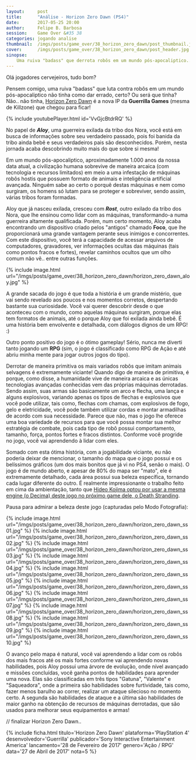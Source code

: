 ```yaml
---
layout:     post
title:      "Análise - Horizon Zero Dawn (PS4)"
date:       2017-05-25 20:00
author:     Felipe B. Barbosa
session:    Game Over &#35 38
categories: jogando analise
thumbnail:  /imgs/posts/game_over/38_horizon_zero_dawn/post_thumbnail.jpg
cover:      /imgs/posts/game_over/38_horizon_zero_dawn/post_header.jpg
sinopse:
    Uma ruiva "badass" que derrota robôs em um mundo pós-apocaliptico.. não tinha como dar errado! Ou será que tinha? Não.. não tinha, Horizon Zero Dawn é a nova IP da Guerrilla Games (de Killzone) que chegou para ficar!
---
```

Olá jogadores cervejeiros, tudo bom?

Pensem comigo, uma ruiva "badass" que luta contra robôs em um mundo pós-apocaliptico não tinha como dar errado, certo? Ou será que tinha? Não.. não tinha, [Horizon Zero Dawn](https://www.guerrilla-games.com/play/horizon) é a nova IP da **Guerrilla Games** (mesma de Killzone) que chegou para ficar!

{% include youtubePlayer.html id='VvGjcBtdrRQ' %}

No papel de ***Aloy***, uma guerreira exilada da tribo dos Nora, você está em busca de informações sobre seu verdadeiro passado, pois foi banida da tribo ainda bebê e seus verdadeiros pais são desconhecidos. Porém, nesta jornada acaba descobrindo muito mais do que sobre si mesma!

Em um mundo pós-apocaliptico, aproximadamente 1.000 anos da nossa data atual, a civilização humana sobrevive de maneira arcaica (com tecnologia e recursos limitados) em meio a uma infestação de máquinas robôs hostis que possuem formato de animais e inteligência artificial avançada. Ninguém sabe ao certo o porquê destas máquinas e nem como surgiram, os homens só lutam para se proteger e sobreviver, sendo assim, várias tribos foram formadas.

Aloy que já nasceu exilada, cresceu com ***Rost***, outro exilado da tribo dos Nora, que lhe ensinou como lidar com as máquinas, transformando-a numa guerreira altamente qualificada. Porém, num certo momento, Aloy acaba encontrando um dispositivo criado pelos "antigos" chamado **Foco**, que lhe proporcionará uma grande vantagem perante seus inimigos e concorrentes. Com este dispositivo, você terá a capacidade de acessar arquivos de computadores, gravadores, ver informações ocultas das máquinas (tais como pontos fracos e fortes), revelar caminhos ocultos que um olho comum não vê.. entre outras funções.

{% include image.html url="/imgs/posts/game_over/38_horizon_zero_dawn/horizon_zero_dawn_aloy.jpg" %}

A grande sacada do jogo é que toda a história é um grande mistério, que vai sendo revelado aos poucos e nos momentos corretos, despertando bastante sua curiosidade. Você vai querer descobrir desde o que aconteceu com o mundo, como aquelas máquinas surgiram, porque elas tem formatos de animais, até o porque Aloy que foi exilada ainda bebê. É uma história bem envolvente e detalhada, com diálogos dignos de um RPG! :)

Outro ponto positivo do jogo é o ótimo gameplay! Sério, nunca me diverti tanto jogando um **RPG** (sim, o jogo é classificado como RPG de Ação e até abriu minha mente para jogar outros jogos do tipo).

Derrotar de maneira primitiva os mais variados robôs que imitam animais selvagens é extremamente viciante! Quando digo de maneira de primitiva, é porque, como disse, a humanidade vive de maneira arcaica e as únicas tecnologias avançadas conhecidas vem das próprias máquinas derrotadas. Sendo assim, suas armas são basicamente um arco e flecha, uma lança e alguns explosivos, variando apenas os tipos de flechas e explosivos que você pode utilizar, tais como, flechas com chamas, com explosivos de fogo, gelo e eletricidade, você pode também utilizar cordas e montar armadilhas de acordo com sua necessidade. Parece que não, mas o jogo lhe oferece uma boa variedade de recursos para que você possa montar sua melhor estratégia de combate, pois cada tipo de robô possui comportamento, tamanho, força, pontos fortes e fracos distintos. Conforme você progride no jogo, você vai aprendendo à lidar com eles.

Somado com esta ótima história, com a jogabilidade viciante, eu não poderia deixar de mencionar, o tamanho do mapa que o jogo possui e os belíssimos gráficos (um dos mais bonitos que já vi no PS4, senão o mais). O jogo é de mundo aberto, e apesar de 80% do mapa ser "mato", ele é extremamente detalhado, cada área possui sua beleza específica, tornando cada lugar diferente do outro. É realmente impressionante o trabalho feito em cima da ambientação, tanto que [Hideo Kojima optou por usar a mesma engine (o Decima) deste jogo no próximo game dele, o Death Stranding](http://www.eurogamer.pt/articles/2016-12-04-death-stranding-usa-o-mesmo-motor-de-horizon-zero-dawn).

Pausa para admirar a beleza deste jogo (capturadas pelo Modo Fotografia):

{% include image.html url="/imgs/posts/game_over/38_horizon_zero_dawn/horizon_zero_dawn_ss01.jpg" %}
{% include image.html url="/imgs/posts/game_over/38_horizon_zero_dawn/horizon_zero_dawn_ss02.jpg" %}
{% include image.html url="/imgs/posts/game_over/38_horizon_zero_dawn/horizon_zero_dawn_ss03.jpg" %}
{% include image.html url="/imgs/posts/game_over/38_horizon_zero_dawn/horizon_zero_dawn_ss04.jpg" %}
{% include image.html url="/imgs/posts/game_over/38_horizon_zero_dawn/horizon_zero_dawn_ss05.jpg" %}
{% include image.html url="/imgs/posts/game_over/38_horizon_zero_dawn/horizon_zero_dawn_ss06.jpg" %}
{% include image.html url="/imgs/posts/game_over/38_horizon_zero_dawn/horizon_zero_dawn_ss07.jpg" %}
{% include image.html url="/imgs/posts/game_over/38_horizon_zero_dawn/horizon_zero_dawn_ss08.jpg" %}
{% include image.html url="/imgs/posts/game_over/38_horizon_zero_dawn/horizon_zero_dawn_ss09.jpg" %}
{% include image.html url="/imgs/posts/game_over/38_horizon_zero_dawn/horizon_zero_dawn_ss10.jpg" %}


O avanço pelo mapa é natural, você vai aprendendo a lidar com os robôs dos mais fracos até os mais fortes conforme vai aprendendo novas habilidades, pois Aloy possui uma árvore de evolução, onde nível avançado e missões concluídas, você ganha pontos de habilidades para aprender uma nova. Elas são classificadas em três tipos "Gatuna", "Valente" e "Saqueadora", onde a primeira são habilidades sobre furtividade, tais como, fazer menos barulho ao correr, realizar um ataque silecioso no momento certo. A segunda são habilidades de ataque e a última são habilidades de maior ganho na obtenção de recursos de máquinas derrotadas, que são usados para melhorar seus equipamentos e armas!

// finalizar
Horizon Zero Dawn..

{% include ficha.html
  titulo='Horizon Zero Dawn'
  plataforma='PlayStation 4'
  desenvolvedor='Guerrilla'
  publicador='Sony Interactive Entertainment America'
  lancamento='28 de Fevereiro de 2017'
  genero='Ação / RPG'
  data='27 de Abril de 2017'
  nota=5 %}
